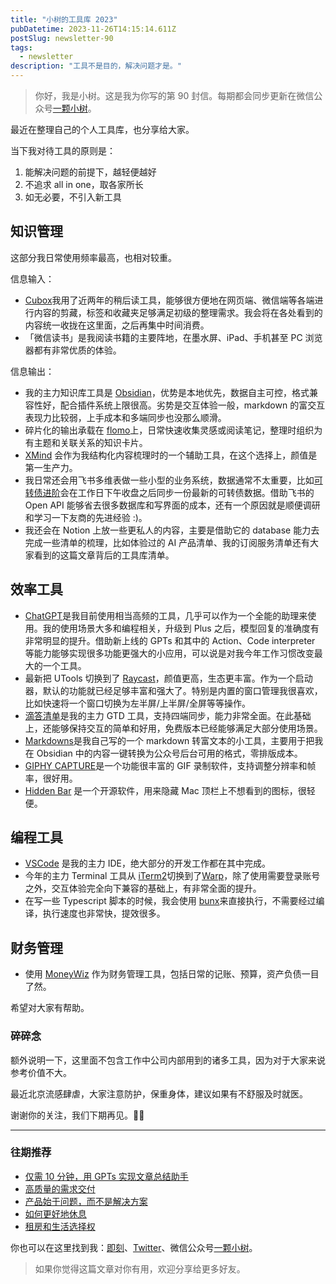 ```yaml
---
title: "小树的工具库 2023"
pubDatetime: 2023-11-26T14:15:14.611Z
postSlug: newsletter-90
tags:
  - newsletter
description: "工具不是目的，解决问题才是。"
---
```


> 你好，我是小树。这是我为你写的第 90 封信。每期都会同步更新在微信公众号[一颗小树](https://weixin.sogou.com/weixin?query=a_warm_tree)。

最近在整理自己的个人工具库，也分享给大家。

当下我对待工具的原则是：

1. 能解决问题的前提下，越轻便越好
2. 不追求 all in one，取各家所长
3. 如无必要，不引入新工具

## 知识管理

这部分我日常使用频率最高，也相对较重。

信息输入：

- [Cubox](https://cubox.pro/)我用了近两年的稍后读工具，能够很方便地在网页端、微信端等各端进行内容的剪藏，标签和收藏夹足够满足初级的整理需求。我会将在各处看到的内容统一收拢在这里面，之后再集中时间消费。
- 「微信读书」是我阅读书籍的主要阵地，在墨水屏、iPad、手机甚至 PC 浏览器都有非常优质的体验。

信息输出：

- 我的主力知识库工具是 [Obsidian](https://obsidian.md/)，优势是本地优先，数据自主可控，格式兼容性好，配合插件系统上限很高。劣势是交互体验一般，markdown 的富交互表现力比较弱，上手成本和多端同步也没那么顺滑。
- 碎片化的输出承载在 [flomo](https://v.flomoapp.com/register/?MjUxMzc)上，日常快速收集灵感或阅读笔记，整理时组织为有主题和关联关系的知识卡片。
- [XMind](https://xmind.app/) 会作为我结构化内容梳理时的一个辅助工具，在这个选择上，颜值是第一生产力。
- 我日常还会用飞书多维表做一些小型的业务系统，数据通常不太重要，比如[可转债进阶](https://xoxrvkw4e4.feishu.cn/base/bascnv3EGP9PzCdaGuoEJH37ETg?from=from_copylink)会在工作日下午收盘之后同步一份最新的可转债数据。借助飞书的 Open API 能够省去很多数据库和写界面的成本，还有一个原因就是顺便调研和学习一下友商的先进经验 :)。
- 我还会在 Notion 上放一些更私人的内容，主要是借助它的 database 能力去完成一些清单的梳理，比如体验过的 AI 产品清单、我的订阅服务清单还有大家看到的这篇文章背后的工具库清单。

## 效率工具

- [ChatGPT](https://chat.openai.com/)是我目前使用相当高频的工具，几乎可以作为一个全能的助理来使用。我的使用场景大多和编程相关，升级到 Plus 之后，模型回复的准确度有非常明显的提升。借助新上线的 GPTs 和其中的 Action、Code interpreter 等能力能够实现很多功能更强大的小应用，可以说是对我今年工作习惯改变最大的一个工具。
- 最新把 UTools 切换到了 [Raycast](https://www.raycast.com/)，颜值更高，生态更丰富。作为一个启动器，默认的功能就已经足够丰富和强大了。特别是内置的窗口管理我很喜欢，比如快速将一个窗口切换为左半屏/上半屏/全屏等等操作。
- [滴答清单](https://dida365.com/)是我的主力 GTD 工具，支持四端同步，能力非常全面。在此基础上，还能够保持交互的简单和好用，免费版本已经能够满足大部分使用场景。
- [Markdowns](https://markdowns.yeshu.cloud/)是我自己写的一个 markdown 转富文本的小工具，主要用于把我在 Obsidian 中的内容一键转换为公众号后台可用的格式，零排版成本。
- [GIPHY CAPTURE](https://giphy.com/apps/giphycapture)是一个功能很丰富的 GIF 录制软件，支持调整分辨率和帧率，很好用。
- [Hidden Bar](https://github.com/dwarvesf/hidden) 是一个开源软件，用来隐藏 Mac 顶栏上不想看到的图标，很轻便。

## 编程工具

- [VSCode](https://code.visualstudio.com/) 是我的主力 IDE，绝大部分的开发工作都在其中完成。
- 今年的主力 Terminal 工具从 [iTerm2](https://iterm2.com/)切换到了[Warp](https://www.warp.dev/)，除了使用需要登录账号之外，交互体验完全向下兼容的基础上，有非常全面的提升。
- 在写一些 Typescript 脚本的时候，我会使用 [bunx](https://bun.sh/docs/cli/bunx)来直接执行，不需要经过编译，执行速度也非常快，提效很多。

## 财务管理

- 使用 [MoneyWiz](https://www.wiz.money/) 作为财务管理工具，包括日常的记账、预算，资产负债一目了然。

希望对大家有帮助。

### 碎碎念

额外说明一下，这里面不包含工作中公司内部用到的诸多工具，因为对于大家来说参考价值不大。

最近北京流感肆虐，大家注意防护，保重身体，建议如果有不舒服及时就医。

谢谢你的关注，我们下期再见。👋🏻

---

### 往期推荐

- [仅需 10 分钟，用 GPTs 实现文章总结助手](https://mp.weixin.qq.com/s/ZyXhb6zyvSvsewDFslqX1w)
- [高质量的需求交付](https://mp.weixin.qq.com/s/ZK_8I9-Qx8Bm6D6lAoockQ)
- [产品始于问题，而不是解决方案](https://mp.weixin.qq.com/s/-_4vEUm9OcmpkyNn5LdzOQ)
- [如何更好地休息](https://mp.weixin.qq.com/s/nbYs0vdCPeKQcmLSJ3Id-A)
- [租房和生活选择权](https://mp.weixin.qq.com/s/r9bwut24cnqEX_piyjid5Q)

你也可以在这里找到我：[即刻](https://okjk.co/3Vsn5T)、[Twitter](https://twitter.com/yeshu_in_future)、微信公众号[一颗小树](https://weixin.sogou.com/weixin?query=a_warm_tree)。

> 如果你觉得这篇文章对你有用，欢迎分享给更多好友。
